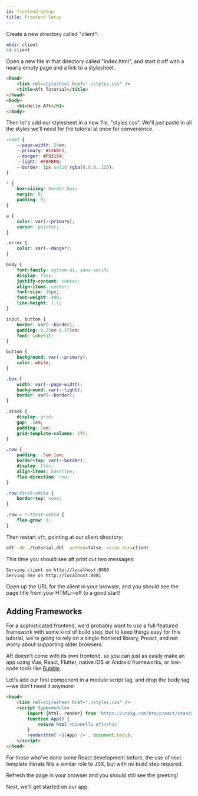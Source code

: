 ```yaml
---
id: frontend-setup
title: Frontend Setup
---
```


Create a new directory called "client":

```bash
mkdir client
cd client
```

Open a new file in that directory called "index.html", and start it off with a nearly empty page and a link to a stylesheet.

```html title="index.html"
<head>
	<link rel=stylesheet href="./styles.css" />
	<title>Aft Tutorial</title>
</head>
<body>
	<h1>Hello Aft</h1>
</body>
```

Then let's add our stylesheet in a new file, "styles.css". We'll just paste in all the styles we'll need for the tutorial at once for convenience.

```css title="styles.css"
:root {
	--page-width: 24em;
	--primary: #1266F1;
	--danger: #F93154;
	--light: #FBFBFB;
	--border: 1px solid rgba(0,0,0,.125);
}

* {
	box-sizing: border-box; 
	margin: 0;
	padding: 0;
}

a {
	color: var(--primary);
	cursor: pointer;
}

.error {
	color: var(--danger);
}

body {
	font-family: system-ui, sans-serif;
	display: flex;
	justify-content: center;
	align-items: center;
	font-size: 16px;
    font-weight: 400;
    line-height: 1.7;
}

input, button {
	border: var(--border); 
	padding: 0.25em 0.375em; 
	font: inherit;
}

button {
	background: var(--primary);
	color: white;
}

.box {
	width: var(--page-width);
	background: var(--light);
	border: var(--border);
}

.stack {
	display: grid;
	gap: .5em;
	padding: 1em;
	grid-template-columns: 1fr;
}

.row {
	padding: .5em 1em;
	border-top: var(--border);
	display: flex;
	align-items: baseline;
	flex-direction: row;
}

.row:first-child {
	border-top: none;
}

.row > *:first-child {
	flex-grow: 1;
}
```

Then restart `aft`, pointing at our client directory:

```bash
aft -db ./tutorial.dbl -authed=false -serve_dir=client
```

This time you should see aft print out two messages:

```bash
Serving client on http://localhost:8080
Serving dev on http://localhost:8081
```

Open up the URL for the client in your browser, and you should see the page title from your HTML—off to a good start! 

## Adding Frameworks

For a sophisticated frontend, we'd probably want to use a full-featured framework with some kind of build step, but to keep things easy for this tutorial, we're going to rely on a single frontend library, Preact, and not worry about supporting older browsers.

Aft doesn't come with its own frontend, so you can just as easily make an app using Vue, React, Flutter, native iOS or Android frameworks, or low-code tools like [Bubble](https://bubble.io).

Let's add our first component in a module script tag, and drop the body tag—we don't need it anymore!

```html title="index.html"
<head>
	<link rel=stylesheet href="./styles.css" />
	<script type=module>
		import {html, render} from 'https://unpkg.com/htm/preact/standalone.module.js'
		function App() {
			return html`<h1>Hello Aft</h1>`
		}
		render(html`<${App} />`, document.body);
	</script>
</head>
```

For those who've done some React development before, the use of `html` template literals fills a similar role to JSX, but with no build step required.

Refresh the page in your browser and you should still see the greeting!

Next, we'll get started on our app. 
